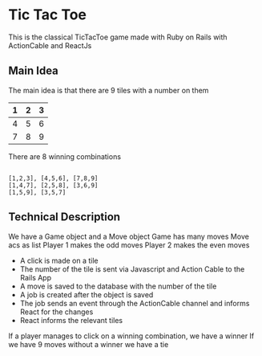 # Tic Tac Toe

This is the classical TicTacToe game made with Ruby on Rails with ActionCable and ReactJs

## Main Idea
The main idea is that there are 9 tiles
with a number on them

| 1 | 2 |  3|
|:-:|:-:|:-:|
| 4 | 5 | 6 |
| 7 | 8 | 9 |

There are 8 winning combinations

```

[1,2,3], [4,5,6], [7,8,9]
[1,4,7], [2,5,8], [3,6,9]
[1,5,9], [3,5,7]

```
## Technical Description
We have a Game object and a Move object
Game has many moves
Move acs as list
Player 1 makes the odd moves
Player 2 makes the even moves

- A click is made on a tile
- The number of the tile is sent via Javascript and Action Cable to the Rails App
- A move is saved to the database with the number of the tile
- A job is created after the object is saved
- The job sends an event through the ActionCable channel and informs React for the changes
- React informs the relevant tiles

If a player manages to click on a winning combination, we have a winner
If we have 9 moves without a winner we have a tie

